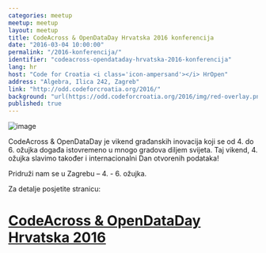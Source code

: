 ```yaml
---
categories: meetup
meetup: meetup
layout: meetup
title: CodeAcross & OpenDataDay Hrvatska 2016 konferencija
date: "2016-03-04 10:00:00"
permalink: "/2016-konferencija/"
identifier: "codeacross-opendataday-hrvatska-2016-konferencija"
lang: hr
host: "Code for Croatia <i class='icon-ampersand'></i> HrOpen"
address: "Algebra, Ilica 242, Zagreb"
link: "http://odd.codeforcroatia.org/2016/"
background: "url(https://odd.codeforcroatia.org/2016/img/red-overlay.png)"
published: true
---
```


![image](https://odd.codeforcroatia.org/2016/img/banner.png)

CodeAcross & OpenDataDay je vikend građanskih inovacija koji se od 4. do 6. ožujka događa istovremeno u mnogo gradova diljem svijeta. Taj vikend, 4. ožujka slavimo također i internacionalni Dan otvorenih podataka!

Pridruži nam se u Zagrebu – 4. - 6. ožujka.

Za detalje posjetite stranicu:

# [CodeAcross & OpenDataDay Hrvatska 2016](http://odd.codeforcroatia.org/2016/)